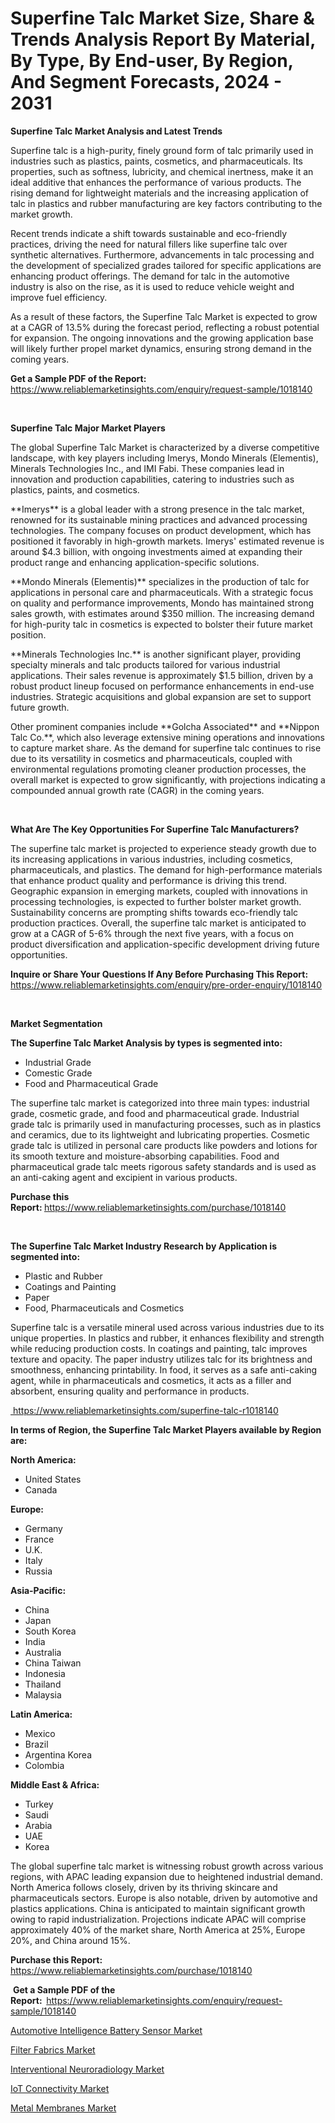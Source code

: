 <p><h1>Superfine Talc Market Size, Share & Trends Analysis Report By Material, By Type, By End-user, By Region, And Segment Forecasts, 2024 - 2031</h1></p><p><strong>Superfine Talc Market Analysis and Latest Trends</strong></p>
<p><p>Superfine talc is a high-purity, finely ground form of talc primarily used in industries such as plastics, paints, cosmetics, and pharmaceuticals. Its properties, such as softness, lubricity, and chemical inertness, make it an ideal additive that enhances the performance of various products. The rising demand for lightweight materials and the increasing application of talc in plastics and rubber manufacturing are key factors contributing to the market growth.</p><p>Recent trends indicate a shift towards sustainable and eco-friendly practices, driving the need for natural fillers like superfine talc over synthetic alternatives. Furthermore, advancements in talc processing and the development of specialized grades tailored for specific applications are enhancing product offerings. The demand for talc in the automotive industry is also on the rise, as it is used to reduce vehicle weight and improve fuel efficiency.</p><p>As a result of these factors, the Superfine Talc Market is expected to grow at a CAGR of 13.5% during the forecast period, reflecting a robust potential for expansion. The ongoing innovations and the growing application base will likely further propel market dynamics, ensuring strong demand in the coming years.</p></p>
<p><strong>Get a Sample PDF of the Report:&nbsp;</strong> <a href="https://www.reliablemarketinsights.com/enquiry/request-sample/1018140">https://www.reliablemarketinsights.com/enquiry/request-sample/1018140</a></p>
<p>&nbsp;</p>
<p><strong>Superfine Talc Major Market Players</strong></p>
<p><p>The global Superfine Talc Market is characterized by a diverse competitive landscape, with key players including Imerys, Mondo Minerals (Elementis), Minerals Technologies Inc., and IMI Fabi. These companies lead in innovation and production capabilities, catering to industries such as plastics, paints, and cosmetics.</p><p>**Imerys** is a global leader with a strong presence in the talc market, renowned for its sustainable mining practices and advanced processing technologies. The company focuses on product development, which has positioned it favorably in high-growth markets. Imerys' estimated revenue is around $4.3 billion, with ongoing investments aimed at expanding their product range and enhancing application-specific solutions.</p><p>**Mondo Minerals (Elementis)** specializes in the production of talc for applications in personal care and pharmaceuticals. With a strategic focus on quality and performance improvements, Mondo has maintained strong sales growth, with estimates around $350 million. The increasing demand for high-purity talc in cosmetics is expected to bolster their future market position.</p><p>**Minerals Technologies Inc.** is another significant player, providing specialty minerals and talc products tailored for various industrial applications. Their sales revenue is approximately $1.5 billion, driven by a robust product lineup focused on performance enhancements in end-use industries. Strategic acquisitions and global expansion are set to support future growth.</p><p>Other prominent companies include **Golcha Associated** and **Nippon Talc Co.**, which also leverage extensive mining operations and innovations to capture market share. As the demand for superfine talc continues to rise due to its versatility in cosmetics and pharmaceuticals, coupled with environmental regulations promoting cleaner production processes, the overall market is expected to grow significantly, with projections indicating a compounded annual growth rate (CAGR) in the coming years.</p></p>
<p>&nbsp;</p>
<p><strong>What Are The Key Opportunities For Superfine Talc Manufacturers?</strong></p>
<p><p>The superfine talc market is projected to experience steady growth due to its increasing applications in various industries, including cosmetics, pharmaceuticals, and plastics. The demand for high-performance materials that enhance product quality and performance is driving this trend. Geographic expansion in emerging markets, coupled with innovations in processing technologies, is expected to further bolster market growth. Sustainability concerns are prompting shifts towards eco-friendly talc production practices. Overall, the superfine talc market is anticipated to grow at a CAGR of 5-6% through the next five years, with a focus on product diversification and application-specific development driving future opportunities.</p></p>
<p><strong>Inquire or Share Your Questions If Any Before Purchasing This Report:</strong> <a href="https://www.reliablemarketinsights.com/enquiry/pre-order-enquiry/1018140">https://www.reliablemarketinsights.com/enquiry/pre-order-enquiry/1018140</a></p>
<p>&nbsp;</p>
<p><strong>Market Segmentation</strong></p>
<p><strong>The Superfine Talc Market Analysis by types is segmented into:</strong></p>
<p><ul><li>Industrial Grade</li><li>Comestic Grade</li><li>Food and Pharmaceutical Grade</li></ul></p>
<p><p>The superfine talc market is categorized into three main types: industrial grade, cosmetic grade, and food and pharmaceutical grade. Industrial grade talc is primarily used in manufacturing processes, such as in plastics and ceramics, due to its lightweight and lubricating properties. Cosmetic grade talc is utilized in personal care products like powders and lotions for its smooth texture and moisture-absorbing capabilities. Food and pharmaceutical grade talc meets rigorous safety standards and is used as an anti-caking agent and excipient in various products.</p></p>
<p><strong>Purchase this Report:&nbsp;</strong><a href="https://www.reliablemarketinsights.com/purchase/1018140">https://www.reliablemarketinsights.com/purchase/1018140</a></p>
<p>&nbsp;</p>
<p><strong>The Superfine Talc Market Industry Research by Application is segmented into:</strong></p>
<p><ul><li>Plastic and Rubber</li><li>Coatings and Painting</li><li>Paper</li><li>Food, Pharmaceuticals and Cosmetics</li></ul></p>
<p><p>Superfine talc is a versatile mineral used across various industries due to its unique properties. In plastics and rubber, it enhances flexibility and strength while reducing production costs. In coatings and painting, talc improves texture and opacity. The paper industry utilizes talc for its brightness and smoothness, enhancing printability. In food, it serves as a safe anti-caking agent, while in pharmaceuticals and cosmetics, it acts as a filler and absorbent, ensuring quality and performance in products.</p></p>
<p><a href="https://www.reliablemarketinsights.com/superfine-talc-r1018140">&nbsp;https://www.reliablemarketinsights.com/superfine-talc-r1018140</a></p>
<p><strong>In terms of Region, the Superfine Talc Market Players available by Region are:</strong></p>
<p>
    <p> <strong> North America: </strong>
        <ul>
            <li>United States</li>
            <li>Canada</li>
        </ul>
        </p> 
    <p> <strong> Europe: </strong>
        <ul>
            <li>Germany</li>
            <li>France</li>
            <li>U.K.</li>
            <li>Italy</li>
            <li>Russia</li>
        </ul>
        </p> 
    <p> <strong> Asia-Pacific: </strong>
        <ul>
            <li>China</li>
            <li>Japan</li>
            <li>South Korea</li>
            <li>India</li>
            <li>Australia</li>
            <li>China Taiwan</li>
            <li>Indonesia</li>
            <li>Thailand</li>
            <li>Malaysia</li>
        </ul>
        </p> 
    <p> <strong> Latin America: </strong>
        <ul>
            <li>Mexico</li>
            <li>Brazil</li>
            <li>Argentina Korea</li>
            <li>Colombia</li>
        </ul>
        </p> 
    <p> <strong> Middle East & Africa: </strong>
        <ul>
            <li>Turkey</li>
            <li>Saudi</li>
            <li>Arabia</li>
            <li>UAE</li>
            <li>Korea</li>
        </ul>
    </p>
    </p>
<p><p>The global superfine talc market is witnessing robust growth across various regions, with APAC leading expansion due to heightened industrial demand. North America follows closely, driven by its thriving skincare and pharmaceuticals sectors. Europe is also notable, driven by automotive and plastics applications. China is anticipated to maintain significant growth owing to rapid industrialization. Projections indicate APAC will comprise approximately 40% of the market share, North America at 25%, Europe 20%, and China around 15%.</p></p>
<p><strong>Purchase this Report: </strong><a href="https://www.reliablemarketinsights.com/purchase/1018140">https://www.reliablemarketinsights.com/purchase/1018140</a></p>
<p>&nbsp;<strong>Get a Sample PDF of the Report:&nbsp;&nbsp;</strong><a href="https://www.reliablemarketinsights.com/enquiry/request-sample/1018140">https://www.reliablemarketinsights.com/enquiry/request-sample/1018140</a></p>
<p><strong></strong></p>
<p><p><a href="https://medium.com/@jordymiller13/the-global-market-overview-of-the-automotive-intelligence-battery-sensor-market-provides-a-unique-d8966a60be6d">Automotive Intelligence Battery Sensor Market</a></p><p><a href="https://issuu.com/reportprime-2/docs/filter-fabrics-market-size-2030.ppt_e505e8d99d8b70">Filter Fabrics Market</a></p><p><a href="https://www.linkedin.com/pulse/interventional-neuroradiology-market-emerging-trends-future-nu2pe?trackingId=xZcYzYZ%2FQw%2BVPLdjjoBdAA%3D%3D">Interventional Neuroradiology Market</a></p><p><a href="https://www.linkedin.com/pulse/emerging-trends-iot-connectivity-market-global-outlook-future-m4xbe?trackingId=Wnd3nTQ8QLmGPU8lvqQU3Q%3D%3D">IoT Connectivity Market</a></p><p><a href="https://issuu.com/reportprime-2/docs/metal-membranes-market-size-2030.pp_ae52481fd098fb">Metal Membranes Market</a></p></p>